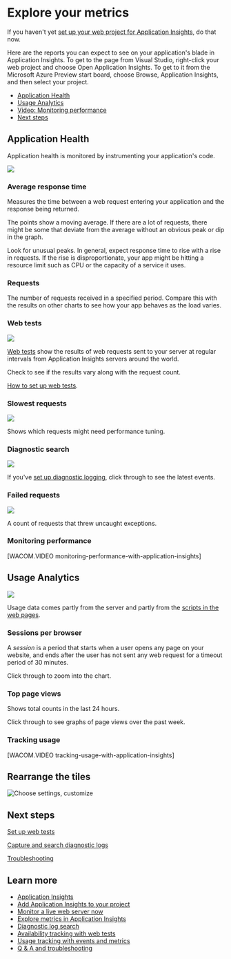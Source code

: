 <properties title="Explore your metrics" pageTitle="Explore your metrics" description="Analyze usage, availability and performance of your on-premises or Microsoft Azure web application with Application Insights." metaKeywords="analytics monitoring application insights" authors="awills"  />

<tags ms.service="application-insights" ms.workload="tbd" ms.tgt_pltfrm="ibiza" ms.devlang="na" ms.topic="article" ms.date="01/01/1900" ms.author="awills" />
 
# Explore your metrics 

If you haven't yet [set up your web project for Application Insights][start], do that now.

Here are the reports you can expect to see on your application's blade in Application Insights. To get to the page from Visual Studio, right-click your web project and choose Open Application Insights. To get to it from the Microsoft Azure Preview start board, choose Browse, Application Insights, and then select your project.


+ [Application Health](#health) 
+ [Usage Analytics](#usage)
+ [Video: Monitoring performance](#video)
+ [Next steps](#next)


## <a name="health"></a>Application Health

Application health is monitored by instrumenting your application's code.

![](./media/appinsights/appinsights-42reqs.png)

### Average response time

Measures the time between a web request entering your application and the response being returned.

The points show a moving average. If there are a lot of requests, there might be some that deviate from the average without an obvious peak or dip in the graph.

Look for unusual peaks. In general, expect response time to rise with a rise in requests. If the rise is disproportionate, your app might be hitting a resource limit such as CPU or the capacity of a service it uses.

### Requests

The number of requests received in a specified period. Compare this with the results on other charts to see how your app behaves as the load varies.

### Web tests

![](./media/appinsights/appinsights-43webtests.png)

[Web tests][availability] show the results of web requests sent to your server at regular intervals from Application Insights servers around the world.

Check to see if the results vary along with the request count.

[How to set up web tests][availability].

### Slowest requests

![](./media/appinsights/appinsights-44slowest.png)

Shows which requests might need performance tuning.

### Diagnostic search

![](./media/appinsights/appinsights-45diagnostic.png)

If you've [set up diagnostic logging][diagnostic], click through to see the latest events.

### Failed requests

![](./media/appinsights/appinsights-46failed.png)

A count of requests that threw uncaught exceptions.

### <a name="video"></a>Monitoring performance

[WACOM.VIDEO monitoring-performance-with-application-insights]

## <a name="usage"></a>Usage Analytics

![](./media/appinsights/appinsights-47usage.png)

Usage data comes partly from the server and partly from the [scripts in the web pages][start].

### Sessions per browser

A *session* is a period that starts when a user opens any page on your website, and ends after the user has not sent any web request for a timeout period of 30 minutes. 

Click through to zoom into the chart.

### Top page views

Shows total counts in the last 24 hours.

Click through to see graphs of page views over the past week.

### Tracking usage
[WACOM.VIDEO tracking-usage-with-application-insights]


## Rearrange the tiles

![Choose settings, customize](./media/appinsights/appinsights-21-customizeblade.png)


## <a name="next"></a>Next steps

[Set up web tests][availability]

[Capture and search diagnostic logs][diagnostic]

[Troubleshooting][qna]


## Learn more

* [Application Insights][root]
* [Add Application Insights to your project][start]
* [Monitor a live web server now][redfield]
* [Explore metrics in Application Insights][explore]
* [Diagnostic log search][diagnostic]
* [Availability tracking with web tests][availability]
* [Usage tracking with events and metrics][usage]
* [Q & A and troubleshooting][qna]


<!--Link references-->

[root]: ../app-insights-get-started/
[start]: ../app-insights-monitor-application-health-usage/
[redfield]: ../app-insights-monitor-performance-live-website-now/
[explore]: ../app-insights-explore-metrics/
[diagnostic]: ../app-insights-search-diagnostic-logs/ 
[availability]: ../app-insights-monitor-web-app-availability/
[usage]: ../app-insights-track-usage-custom-events-metrics/
[qna]: ../app-insights-troubleshoot-faq/
